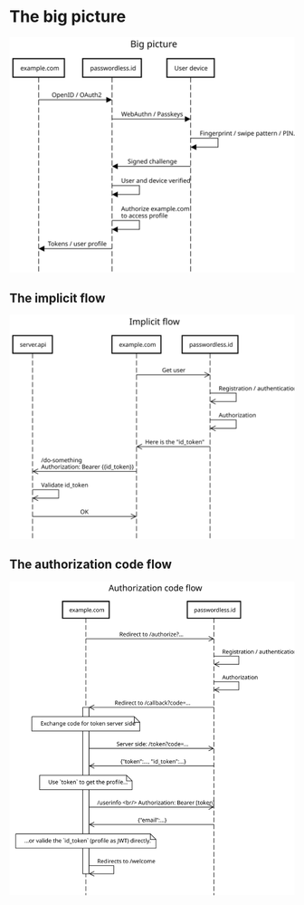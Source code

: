 The big picture
===============

![big_picture](big_picture.svg)

The implicit flow
-----------------

![simplified_implicit_flow](simplified_implicit_flow.svg)

The authorization code flow
---------------------------

![simplified_auth_code_flow](simplified_auth_code_flow.svg)